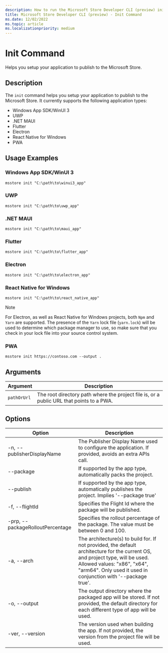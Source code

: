 ```yaml
---
description: How to run the Microsoft Store Developer CLI (preview) init command.
title: Microsoft Store Developer CLI (preview) - Init Command
ms.date: 12/02/2022
ms.topic: article
ms.localizationpriority: medium
---
```


# Init Command

Helps you setup your application to publish to the Microsoft Store.

## Description

The `init` command helps you setup your application to publish to the Microsoft Store. It currently supports the following application types:
- Windows App SDK/WinUI 3
- UWP
- .NET MAUI
- Flutter
- Electron
- React Native for Windows
- PWA

## Usage Examples

### Windows App SDK/WinUI 3

```console
msstore init "C:\path\to\winui3_app"
```

### UWP

```console
msstore init "C:\path\to\uwp_app"
```

### .NET MAUI

```console
msstore init "C:\path\to\maui_app"
```

### Flutter

```console
msstore init "C:\path\to\flutter_app"
```

### Electron

```console
msstore init "C:\path\to\electron_app"
```

### React Native for Windows

```console
msstore init "C:\path\to\react_native_app"
```

> [!Note]
> For Electron, as well as React Native for Windows projects, both `Npm` and `Yarn` are supported. The presence of the `Yarn` lock file (`yarn.lock`) will be used to determine which package manager to use, so make sure that you check in your lock file into your source control system.

### PWA

```console
msstore init https://contoso.com --output .
```

## Arguments

| Argument    | Description |
|-------------|-------------|
| `pathOrUrl` | The root directory path where the project file is, or a public URL that points to a PWA. |

## Options

| Option | Description |
|--------|-------------|
| -n, --publisherDisplayName | The Publisher Display Name used to configure the application. If provided, avoids an extra APIs call. |
| --package | If supported by the app type, automatically packs the project. |
| --publish | If supported by the app type, automatically publishes the project. Implies '--package true' |
| -f, --flightId | Specifies the Flight Id where the package will be published. |
| -prp, --packageRolloutPercentage | Specifies the rollout percentage of the package. The value must be between 0 and 100. |
| -a, --arch | The architecture(s) to build for. If not provided, the default architecture for the current OS, and project type, will be used. Allowed values: "x86", "x64", "arm64". Only used it used in conjunction with '--package true'. |
| -o, --output | The output directory where the packaged app will be stored. If not provided, the default directory for each different type of app will be used. |
| -ver, --version | The version used when building the app. If not provided, the version from the project file will be used. |
